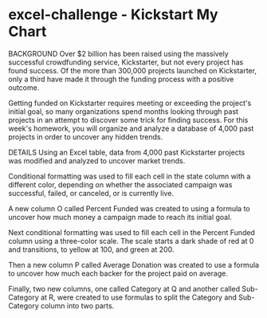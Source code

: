 # excel-challenge - Kickstart My Chart

BACKGROUND
Over $2 billion has been raised using the massively successful crowdfunding service, Kickstarter, but not every project has found success. Of the more than 300,000 projects launched on Kickstarter, only a third have made it through the funding process with a positive outcome.

Getting funded on Kickstarter requires meeting or exceeding the project's initial goal, so many organizations spend months looking through past projects in an attempt to discover some trick for finding success. For this week's homework, you will organize and analyze a database of 4,000 past projects in order to uncover any hidden trends.

DETAILS
Using an Excel table, data from 4,000 past Kickstarter projects was modified and analyzed to uncover market trends.

Conditional formatting was used to fill each cell in the state column with a different color, depending on whether the associated campaign was successful, failed, or canceled, or is currently live.

A new column O called Percent Funded was created to using a formula to uncover how much money a campaign made to reach its initial goal.

Next conditional formatting was used to fill each cell in the Percent Funded column using a three-color scale. The scale starts a dark shade of red at 0 and transitions, to yellow at 100, and green at 200.

Then a new column P called Average Donation was created to use a formula to uncover how much each backer for the project paid on average.

Finally, two new columns, one called Category at Q and another called Sub-Category at R, were created to use formulas to split the Category and Sub-Category column into two parts.
